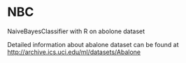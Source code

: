 # NBC
NaiveBayesClassifier with R on abolone dataset


Detailed information about abalone dataset can be found at http://archive.ics.uci.edu/ml/datasets/Abalone


